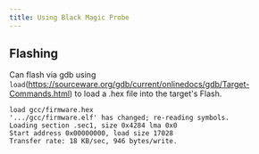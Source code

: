 ```yaml
---
title: Using Black Magic Probe
---
```


## Flashing

Can flash via gdb using
`load`(https://sourceware.org/gdb/current/onlinedocs/gdb/Target-Commands.html)
to load a .hex file into the target's Flash.

```
load gcc/firmware.hex
'.../gcc/firmware.elf' has changed; re-reading symbols.
Loading section .sec1, size 0x4284 lma 0x0
Start address 0x00000000, load size 17028
Transfer rate: 18 KB/sec, 946 bytes/write.
```
